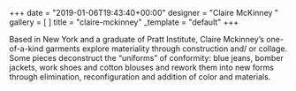 +++
date = "2019-01-06T19:43:40+00:00"
designer = "Claire McKinney "
gallery = [ ]
title = "claire-mckinney"
_template = "default"
+++

Based in New York and a graduate of Pratt Institute, Claire Mckinney’s one-of-a-kind garments explore materiality through construction and/ or collage. Some pieces deconstruct the “uniforms” of conformity: blue jeans, bomber jackets, work shoes and cotton blouses and rework them into new forms through elimination, reconfiguration and addition of color and materials.

